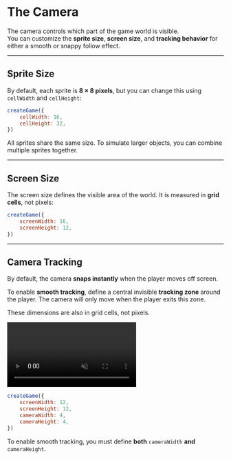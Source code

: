 <script>
import Aside from '../../../lib/ui/Doc/Aside.svelte'
import Emoji from '../../../lib/ui/Doc/Emoji.svelte'
</script>

# <Emoji src="🎥" /> The Camera

The camera controls which part of the game world is visible.  
You can customize the **sprite size**, **screen size**, and **tracking behavior** for either a smooth or snappy follow effect.

---

## <Emoji src="📐" /> Sprite Size

By default, each sprite is **8 × 8 pixels**, but you can change this using `cellWidth` and `cellHeight`:

```js
createGame({
	cellWidth: 16,
	cellHeight: 32,
})
```

<Aside>
All sprites share the same size.  
To simulate larger objects, you can combine multiple sprites together.
</Aside>

---

## <Emoji src="🖥️" /> Screen Size

The screen size defines the visible area of the world.
It is measured in **grid cells**, not pixels:

```js
createGame({
	screenWidth: 16,
	screenHeight: 12,
})
```

---

## <Emoji src="📍" /> Camera Tracking

By default, the camera **snaps instantly** when the player moves off screen.

To enable **smooth tracking**, define a central invisible **tracking zone** around the player.
The camera will only move when the player exits this zone.

These dimensions are also in grid cells, not pixels.

<div class="relative">
<video src="/doc/camera-example.webm" autoplay loop muted playsinline />
<div class="absolute inset-[33%] border-4 border-blue-500"></div>
</div>

```js
createGame({
	screenWidth: 12,
	screenHeight: 12,
	cameraWidth: 4,
	cameraHeight: 4,
})
```

<Aside variant="Warning">

To enable smooth tracking, you must define **both** `cameraWidth` **and** `cameraHeight`.

</Aside>
